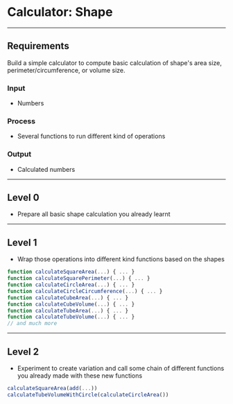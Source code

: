 # Calculator: Shape

--------------------------------------------------------------------------------

## Requirements

Build a simple calculator to compute basic calculation of shape's area size, perimeter/circumference, or volume size.

### Input

- Numbers

### Process

- Several functions to run different kind of operations

### Output

- Calculated numbers

--------------------------------------------------------------------------------

## Level 0

- Prepare all basic shape calculation you already learnt

--------------------------------------------------------------------------------

## Level 1

- Wrap those operations into different kind functions based on the shapes

```js
function calculateSquareArea(...) { ... }
function calculateSquarePerimeter(...) { ... }
function calculateCircleArea(...) { ... }
function calculateCircleCircumference(...) { ... }
function calculateCubeArea(...) { ... }
function calculateCubeVolume(...) { ... }
function calculateTubeArea(...) { ... }
function calculateTubeVolume(...) { ... }
// and much more
```

--------------------------------------------------------------------------------

## Level 2

- Experiment to create variation and call some chain of different functions you already made with these new functions

```js
calculateSquareArea(add(...))
calculateTubeVolumeWithCircle(calculateCircleArea())
```
